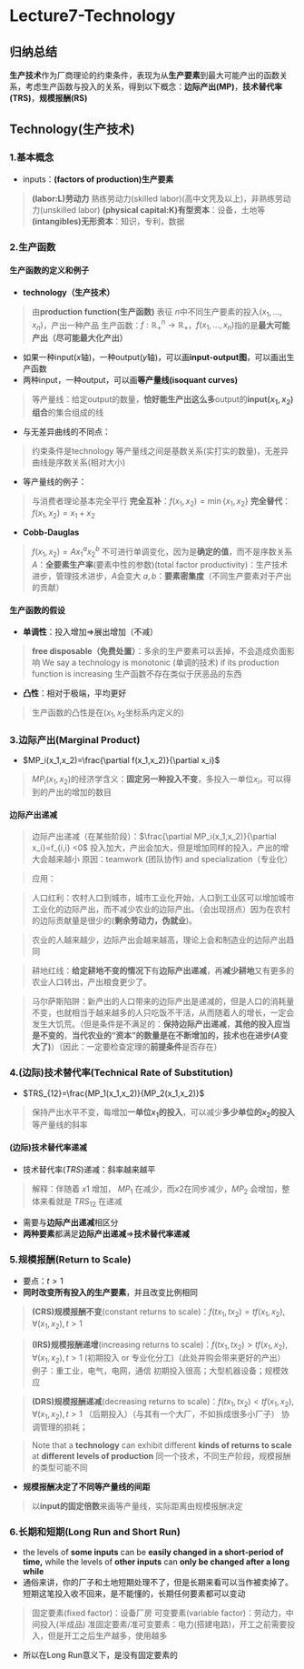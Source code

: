 # Lecture7-Technology

## 归纳总结

**生产技术**作为厂商理论的约束条件，表现为从**生产要素**到最大可能产出的函数关系，考虑生产函数与投入的关系，得到以下概念：**边际产出(MP)**，**技术替代率(TRS)**，**规模报酬(RS)**

## Technology(生产技术)

### 1.基本概念

+ inputs：**(factors of production)生产要素**

> **(labor:L)劳动力**
> 熟练劳动力(skilled labor)(高中文凭及以上)，非熟练劳动力(unskilled labor)
> **(physical capital:K)有型资本**：设备，土地等
> **(intangibles)无形资本**：知识，专利，数据

### 2.生产函数

#### 生产函数的定义和例子

+ **technology（生产技术）**

> 由**production function(生产函数)** 表征
> $n$中不同生产要素的投入$(x_1,...,x_n)$，产出一种产品
> 生产函数：$f: \mathbb{R}^n_+\to \mathbb{R}_+$，$f(x_1,...,x_n)$指的是**最大可能产出（尽可能最大化产出）**

+ 如果一种input($x$轴)，一种output($y$轴)，可以画**input-output图**，可以画出生产函数
+ 两种input，一种output，可以画**等产量线(isoquant curves)**

> 等产量线：给定output的数量，**恰好能生产出这么多**output的**input$(x_1,x_2)$组合**的集合组成的线

+ 与无差异曲线的不同点：

> 约束条件是technology
> 等产量线之间是基数关系(实打实的数量)，无差异曲线是序数关系(相对大小)

+ 等产量线的例子：

> 与消费者理论基本完全平行
> **完全互补**：$f(x_1,x_2)=\min\{x_1,x_2\}$
> **完全替代**：$f(x_1,x_2)=x_1+x_2$

+ **Cobb-Dauglas**

> $f(x_1,x_2)=Ax_1^ax_2^b$
> 不可进行单调变化，因为是**确定的值**，而不是序数关系
> $A$：**全要素生产率**(要素中性的参数)(total factor productivity)：生产技术进步，管理技术进步，$A$会变大
> $a,b$：**要素密集度**（不同生产要素对于产出的贡献）

#### 生产函数的假设

+ **单调性**：投入增加$\Rightarrow$展出增加（不减）

> **free disposable（免费处置）**：多余的生产要素可以丢掉，不会造成负面影响
> We say a technology is monotonic (单调的技术) if its production function is increasing
> 生产函数不存在类似于厌恶品的东西

+ **凸性**：相对于极端，平均更好

> 生产函数的凸性是在($x_1,x_2$坐标系内定义的)

### 3.边际产出(Marginal Product)

+ $MP_i(x_1,x_2)=\frac{\partial f(x_1,x_2)}{\partial x_i}$

> $MP_i(x_1,x_2)$的经济学含义：**固定另一种投入不变**，多投入一单位$x_i$，可以得到的产出的增加的数目

#### 边际产出递减

> 边际产出递减（在某些阶段）：$\frac{\partial MP_i(x_1,x_2)}{\partial x_i}=f_{i,i} <0$
> 投入加大，产出会加大，但是增加同样的投入，产出的增大会越来越小
> 原因：teamwork (团队协作) and specialization（专业化）

> 应用：

> 人口红利：农村人口到城市，城市工业化开始，人口到工业区可以增加城市工业化的边际产出，而不减少农业的边际产出。（会出现拐点）因为在农村的边际贡献量是很少的(**剩余劳动力，伪就业**)。

> 农业的人越来越少，边际产出会越来越高，理论上会和制造业的边际产出趋同

> 耕地红线：**给定耕地不变的情况下**有**边际产出递减**，再**减少耕地**又有更多的农业人口转出，产出粮食更少了。

> 马尔萨斯陷阱：新产出的人口带来的边际产出是递减的，但是人口的消耗量不变，也就相当于越来越多的人只吃饭不干活，从而随着人的增长，一定会发生大饥荒。（但是条件是不满足的：**保持边际产出递减**，**其他的投入应当是不变的**，**当代农业的“资本”的数量是在不断增加的，技术也在进步($A$变大了)**）（因此：一定要检查定理的**前提条件**是否存在）

### 4.(边际)技术替代率(Technical Rate of Substitution)

+ $TRS_{12}=\frac{MP_1(x_1,x_2)}{MP_2(x_1,x_2)}$

> 保持产出水平不变，每增加**一单位$x_1$的投入**，可以减少**多少单位的$x_2$的投入**
> 等产量线的斜率

#### (边际)技术替代率递减

+ 技术替代率($TRS$)递减：斜率越来越平

> 解释：伴随着 $x1$ 增加， $MP_1$ 在减少，而$x2$在同步减少，$MP_2$ 会增加，整体来看就是 $TRS_{12}$ 在递减

+ 需要与**边际产出递减**相区分
+ **两种要素**都满足**边际产出递减**$\Rightarrow$**技术替代率递减**

### 5.规模报酬(Return to Scale)

+ 要点：$t>1$
+ **同时改变所有投入的生产要素**，并且改变比例相同

> **(CRS)规模报酬不变**(constant returns to scale)：$f(tx_1,tx_2)=tf(x_1,x_2),\forall (x_1,x_2), t>1$

> **(IRS)规模报酬递增**(increasing returns to scale)：$f(tx_1,tx_2)>tf(x_1,x_2),\forall (x_1,x_2), t>1$
> (初期投入 or 专业化分工)（此处并购会带来更好的产出）
> 例子：重工业，电气，电网，通信
> 初期投入很高；大型机器设备；规模效应

> **(DRS)规模报酬递减**(decreasing returns to scale)：$f(tx_1,tx_2)<tf(x_1,x_2),\forall (x_1,x_2), t>1$
> （后期投入）（与其有一个大厂，不如拆成很多小厂子）
> 协调管理的损耗；

> Note that a **technology** can exhibit different **kinds of returns to scale** at **different levels of production**
> 同一个技术，不同生产阶段，规模报酬的类型可能不同

+ **规模报酬决定了不同等产量线的间距**

> 以**input的固定倍数**来画等产量线，实际距离由规模报酬决定

### 6.长期和短期(Long Run and Short Run)

+ the levels of **some inputs** can be **easily changed in a short-period of time,** while the levels of **other inputs** can **only be changed after a long while**
+ 通俗来讲，你的厂子和土地短期处理不了，但是长期来看可以当作被卖掉了。短期这笔投入收不回来，是不能懂的，长期任何要素都可以变动

> 固定要素(fixed factor)：设备厂房
> 可变要素(variable factor)：劳动力，中间投入(半成品)
> 准固定要素/准可变要素：电力(搭建电路)，开工之前需要投入，但是开工之后生产越多，使用越多

+ 所以在Long Run意义下，是没有固定要素的
